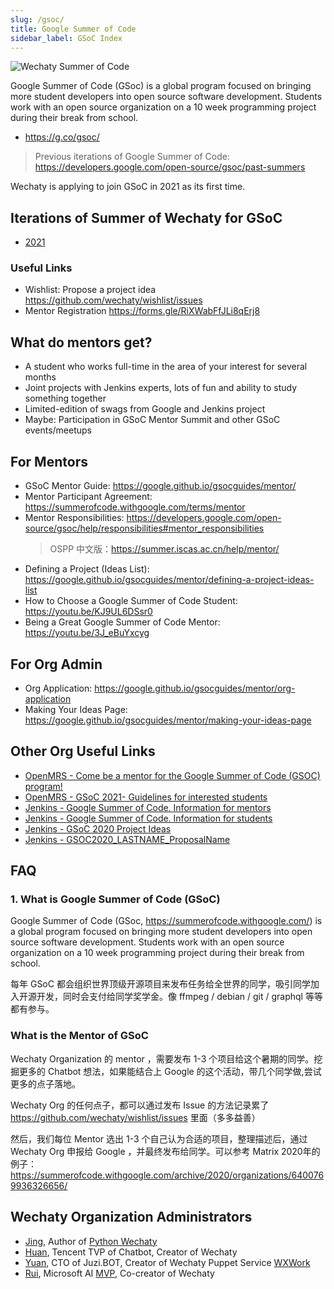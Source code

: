 ```yaml
---
slug: /gsoc/
title: Google Summer of Code
sidebar_label: GSoC Index
---
```


![Wechaty Summer of Code](/img/docs/gsoc/wechaty-gsoc.png)

Google Summer of Code (GSoc) is a global program focused on bringing more student developers into open source software development. Students work with an open source organization on a 10 week programming project during their break from school.

- <https://g.co/gsoc/>

> Previous iterations of Google Summer of Code: <https://developers.google.com/open-source/gsoc/past-summers>

Wechaty is applying to join GSoC in 2021 as its first time.

## Iterations of Summer of Wechaty for GSoC

- [2021](2021.md)

### Useful Links

- Wishlist: Propose a project idea <https://github.com/wechaty/wishlist/issues>
- Mentor Registration <https://forms.gle/RiXWabFfJLi8qErj8>

## What do mentors get?

- A student who works full-time in the area of your interest for several months
- Joint projects with Jenkins experts, lots of fun and ability to study something together
- Limited-edition of swags from Google and Jenkins project
- Maybe: Participation in GSoC Mentor Summit and other GSoC events/meetups

## For Mentors

- GSoC Mentor Guide: <https://google.github.io/gsocguides/mentor/>
- Mentor Participant Agreement: <https://summerofcode.withgoogle.com/terms/mentor>
- Mentor Responsibilities: <https://developers.google.com/open-source/gsoc/help/responsibilities#mentor_responsibilities>
    > OSPP 中文版：<https://summer.iscas.ac.cn/help/mentor/>
- Defining a Project (Ideas List): <https://google.github.io/gsocguides/mentor/defining-a-project-ideas-list>
- How to Choose a Google Summer of Code Student: <https://youtu.be/KJ9UL6DSsr0>
- Being a Great Google Summer of Code Mentor: <https://youtu.be/3J_eBuYxcyg>

## For Org Admin

- Org Application: <https://google.github.io/gsocguides/mentor/org-application>
- Making Your Ideas Page: <https://google.github.io/gsocguides/mentor/making-your-ideas-page>

## Other Org Useful Links

- [OpenMRS - Come be a mentor for the Google Summer of Code (GSOC) program!](https://talk.openmrs.org/t/come-be-a-mentor-for-the-google-summer-of-code-gsoc-program/9671)
- [OpenMRS - GSoC 2021- Guidelines for interested students](https://talk.openmrs.org/t/gsoc-2021-guidelines-for-interested-students/32149)
- [Jenkins - Google Summer of Code. Information for mentors](https://www.jenkins.io/projects/gsoc/mentors/)
- [Jenkins - Google Summer of Code. Information for students](https://www.jenkins.io/projects/gsoc/students/)
- [Jenkins - GSoC 2020 Project Ideas](https://www.jenkins.io/projects/gsoc/2020/project-ideas/)
- [Jenkins - GSOC2020_LASTNAME_ProposalName](https://docs.google.com/document/d/1dIlPLXfLbFsvcaHFuwmH9_lSCVm9m6-SgNYTNAnSZpY/edit?usp=sharing)

## FAQ

### 1. What is Google Summer of Code (GSoC)

Google Summer of Code (GSoc, <https://summerofcode.withgoogle.com/>) is a global program focused on bringing more student developers into open source software development. Students work with an open source organization on a 10 week programming project during their break from school.

每年 GSoC 都会组织世界顶级开源项目来发布任务给全世界的同学，吸引同学加入开源开发，同时会支付给同学奖学金。像 ffmpeg / debian / git / graphql 等等都有参与。

### What is the Mentor of GSoC

Wechaty Organization 的 mentor ，需要发布 1-3 个项目给这个暑期的同学。挖掘更多的 Chatbot 想法，如果能结合上 Google 的这个活动，带几个同学做,尝试更多的点子落地。

Wechaty Org 的任何点子，都可以通过发布 Issue 的方法记录累了 <https://github.com/wechaty/wishlist/issues> 里面（多多益善）

然后，我们每位 Mentor 选出 1-3 个自己认为合适的项目，整理描述后，通过 Wechaty Org 申报给 Google ，并最终发布给同学。可以参考 Matrix 2020年的例子： <https://summerofcode.withgoogle.com/archive/2020/organizations/6400769936326656/>

## Wechaty Organization Administrators

- [Jing](https://wechaty.js.org/contributors/wj-mcat), Author of [Python Wechaty](https://github.com/wechaty/python-wechaty)
- [Huan](https://wechaty.js.org/contributors/huan), Tencent TVP of Chatbot, Creator of Wechaty
- [Yuan](https://wechaty.js.org/contributors/windmemory), CTO of Juzi.BOT, Creator of Wechaty Puppet Service [WXWork](https://wechaty.js.org/docs/puppet-services/wxwork)
- [Rui](https://pre-angel.com/peoples/jiarui-li/), Microsoft AI [MVP](https://mvp.microsoft.com/en-us/PublicProfile/5003226), Co-creator of Wechaty

